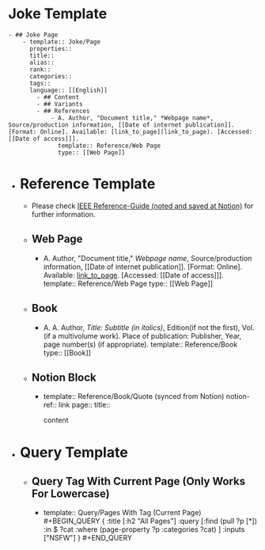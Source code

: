 # Joke Template
	- ## Joke Page
		- template:: Joke/Page
		  properties::
		  title::
		  alias::
		  rank::
		  categories::
		  tags::
		  language:: [[English]]
			- ## Content
			- ## Variants
			- ## References
				- A. Author, "Document title," *Webpage name*, Source/production information, [[Date of internet publication]]. [Format: Online]. Available: [link_to_page](link_to_page). [Accessed: [[Date of access]]].
				  template:: Reference/Web Page 
				  type:: [[Web Page]]
- # Reference Template
	- Please check [IEEE Reference-Guide (noted and saved at Notion)](https://www.notion.so/IEEE-c20f77097df448c49d1f6e0688a49880#9ccdd756473d4718b2b71c5eb694e11c) for further information.
	- ## Web Page
		- A. Author, "Document title," *Webpage name*, Source/production information, [[Date of internet publication]]. [Format: Online]. Available: [link_to_page](link_to_page). [Accessed: [[Date of access]]].
		  template:: Reference/Web Page 
		  type:: [[Web Page]]
	- ## Book
		- A. A. Author, *Title: Subtitle (in italics)*, Edition(if not the first), Vol.(if a multivolume work). Place of publication: Publisher, Year, page number(s) (if appropriate).
		  template:: Reference/Book
		  type:: [[Book]]
	- ## Notion Block
		- template:: Reference/Book/Quote (synced from Notion)
		  notion-ref:: link
		  page::
		  title::
		  
		  content
- # Query Template
	- ## Query Tag With Current Page (Only Works For Lowercase)
		- template:: Query/Pages With Tag (Current Page)
		  #+BEGIN_QUERY
		  {
		      :title [:h2 "All Pages"]
		      :query [:find (pull ?p [*])
		      :in $ ?cat
		      :where
		          (page-property ?p :categories ?cat)
		      ]
		      :inputs ["NSFW"]
		  }
		  #+END_QUERY
